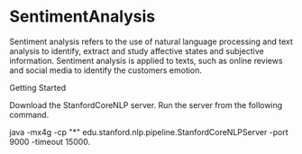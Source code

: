 # SentimentAnalysis
Sentiment analysis refers to the use of natural language processing and text analysis to identify, extract and study affective
states and subjective information. Sentiment analysis is applied to texts, such as online reviews and social media to identify the customers emotion.

Getting Started

Download the StanfordCoreNLP server.
Run the server from the following command.

java -mx4g -cp "*" edu.stanford.nlp.pipeline.StanfordCoreNLPServer -port 9000 -timeout 15000.
